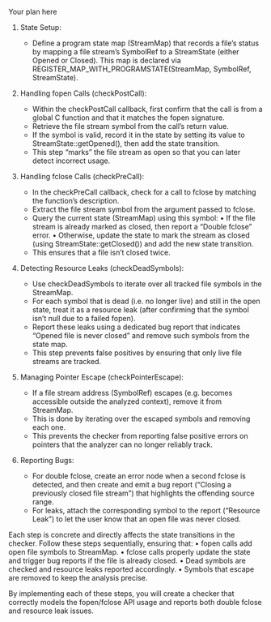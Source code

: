 Your plan here

1. State Setup:
   - Define a program state map (StreamMap) that records a file’s status by mapping a file stream’s SymbolRef to a StreamState (either Opened or Closed). This map is declared via REGISTER_MAP_WITH_PROGRAMSTATE(StreamMap, SymbolRef, StreamState).

2. Handling fopen Calls (checkPostCall):
   - Within the checkPostCall callback, first confirm that the call is from a global C function and that it matches the fopen signature.
   - Retrieve the file stream symbol from the call’s return value.
   - If the symbol is valid, record it in the state by setting its value to StreamState::getOpened(), then add the state transition.
   - This step “marks” the file stream as open so that you can later detect incorrect usage.

3. Handling fclose Calls (checkPreCall):
   - In the checkPreCall callback, check for a call to fclose by matching the function’s description.
   - Extract the file stream symbol from the argument passed to fclose.
   - Query the current state (StreamMap) using this symbol:
     • If the file stream is already marked as closed, then report a “Double fclose” error.
     • Otherwise, update the state to mark the stream as closed (using StreamState::getClosed()) and add the new state transition.
   - This ensures that a file isn’t closed twice.

4. Detecting Resource Leaks (checkDeadSymbols):
   - Use checkDeadSymbols to iterate over all tracked file symbols in the StreamMap.
   - For each symbol that is dead (i.e. no longer live) and still in the open state, treat it as a resource leak (after confirming that the symbol isn’t null due to a failed fopen).
   - Report these leaks using a dedicated bug report that indicates “Opened file is never closed” and remove such symbols from the state map.
   - This step prevents false positives by ensuring that only live file streams are tracked.

5. Managing Pointer Escape (checkPointerEscape):
   - If a file stream address (SymbolRef) escapes (e.g. becomes accessible outside the analyzed context), remove it from StreamMap.
   - This is done by iterating over the escaped symbols and removing each one.
   - This prevents the checker from reporting false positive errors on pointers that the analyzer can no longer reliably track.

6. Reporting Bugs:
   - For double fclose, create an error node when a second fclose is detected, and then create and emit a bug report (“Closing a previously closed file stream”) that highlights the offending source range.
   - For leaks, attach the corresponding symbol to the report (“Resource Leak”) to let the user know that an open file was never closed.

Each step is concrete and directly affects the state transitions in the checker. Follow these steps sequentially, ensuring that:
• fopen calls add open file symbols to StreamMap.
• fclose calls properly update the state and trigger bug reports if the file is already closed.
• Dead symbols are checked and resource leaks reported accordingly.
• Symbols that escape are removed to keep the analysis precise.

By implementing each of these steps, you will create a checker that correctly models the fopen/fclose API usage and reports both double fclose and resource leak issues.